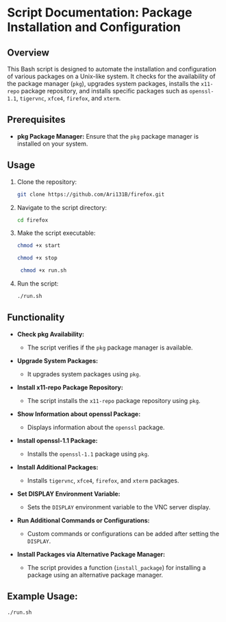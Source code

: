 # Script Documentation: Package Installation and Configuration

## Overview

This Bash script is designed to automate the installation and configuration of various packages on a Unix-like system. It checks for the availability of the package manager (`pkg`), upgrades system packages, installs the `x11-repo` package repository, and installs specific packages such as `openssl-1.1`, `tigervnc`, `xfce4`, `firefox`, and `xterm`.

## Prerequisites

- **pkg Package Manager:** Ensure that the `pkg` package manager is installed on your system.

## Usage

1. Clone the repository:

    ```bash
    git clone https://github.com/Ari131B/firefox.git
    ```

2. Navigate to the script directory:

    ```bash
    cd firefox
    ```

3. Make the script executable:

    ```bash
    chmod +x start
    ```

    ```bash
    chmod +x stop
    ```
     
   ```bash
    chmod +x run.sh
    ```


4. Run the script:

    ```bash
    ./run.sh
    ```

## Functionality

- **Check pkg Availability:**
  - The script verifies if the `pkg` package manager is available.

- **Upgrade System Packages:**
  - It upgrades system packages using `pkg`.

- **Install x11-repo Package Repository:**
  - The script installs the `x11-repo` package repository using `pkg`.

- **Show Information about openssl Package:**
  - Displays information about the `openssl` package.

- **Install openssl-1.1 Package:**
  - Installs the `openssl-1.1` package using `pkg`.

- **Install Additional Packages:**
  - Installs `tigervnc`, `xfce4`, `firefox`, and `xterm` packages.

- **Set DISPLAY Environment Variable:**
  - Sets the `DISPLAY` environment variable to the VNC server display.

- **Run Additional Commands or Configurations:**
  - Custom commands or configurations can be added after setting the `DISPLAY`.

- **Install Packages via Alternative Package Manager:**
  - The script provides a function (`install_package`) for installing a package using an alternative package manager.

## Example Usage:

```bash
./run.sh
